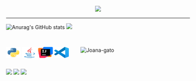 <p align="center">
  <img src="https://readme-typing-svg.demolab.com?font=Fira+Code&size=22&duration=4000&pause=1000&width=500&center=true&vCenter=true&color=4B0082&stroke=000000&lines=Joana+Silva+%F0%9F%8E%94;Sede+de+saber+que+nunca+sacia.;"/>
</p>

---

![Anurag's GitHub stats](https://github-readme-stats.vercel.app/api?username=Joana-Silvac&theme=midnight-purple&show_icons=true)
<img height="180" src="https://github-readme-stats.vercel.app/api/top-langs/?username=Joana-Silvac&layout=compact&langs_count=16&theme=midnight-purple" />
##

<div style="display: inline_block"><br>
  <img align="center" alt="Joana-Python" height="30" width="40" src="https://raw.githubusercontent.com/devicons/devicon/master/icons/python/python-original.svg">
  
  <img align="center" alt="Joana-Java" height="30" width="40" src="https://raw.githubusercontent.com/devicons/devicon/ca28c779441053191ff11710fe24a9e6c23690d6/icons/java/java-original.svg" />
  <img align="center" alt="Joana-Intellij" height="30" width="40" src="https://raw.githubusercontent.com/devicons/devicon/ca28c779441053191ff11710fe24a9e6c23690d6/icons/intellij/intellij-original.svg" />
  <img align="center" alt="Joana-Vscode" height="30" width="40" src="https://raw.githubusercontent.com/devicons/devicon/ca28c779441053191ff11710fe24a9e6c23690d6/icons/vscode/vscode-original.svg" />
  <img align="right" alt="Joana-gato" height="300" width="300" src="https://i.pinimg.com/736x/b0/c2/98/b0c2988dae6c0f5b02e7433021a91f39.jpg" >
 
  
</div>

##

<div> 
  
 
 <a href="https://discord.gg/F4HgMV2w" target="_blank"><img src="https://img.shields.io/badge/Discord-7289DA?style=for-the-badge&logo=discord&logoColor=white" target="_blank"></a> 
  <a href = "mailto:joanadasilva.pr@gmail.com"><img src="https://img.shields.io/badge/-Gmail-%23333?style=for-the-badge&logo=gmail&logoColor=white" target="_blank"></a>
  <a href="https://www.linkedin.com/in/joana-silva-2b741a2ba" target="_blank"><img src="https://img.shields.io/badge/-LinkedIn-%230077B5?style=for-the-badge&logo=linkedin&logoColor=white" target="_blank"></a> 
  
</div>
